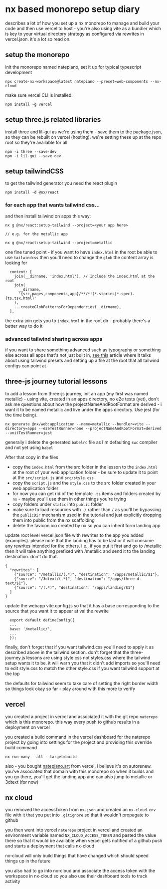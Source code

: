 # nx based monorepo setup diary

describes a lot of how you set up a nx monorepo to manage and build your code and then use vercel to host - you're also using vite as a bundler which is key to your virtual directory strategy as configured via rewrites in vercel.json. it's a lot so read on.

## setup the monorepo
init the monorepo named natepiano, set it up for typical typescript development
```
npx create-nx-workspace@latest natepiano --preset=web-components --nx-cloud
```
make sure vercel CLI is installed:
```
npm install -g vercel
```

## setup three.js related libraries

install three and lil-gui as we're using them - save them to the package.json, so they can be rebuilt on vercel (hosting). we're setting these up at the repo root so they're available for all
```
npm -i three --save-dev
npm -i lil-gui --save dev
```

## setup tailwindCSS
to get the tailwind generator you need the react plugin
```
npm install -d @nx/react
```

### for each app that wants tailwind css...

and then install tailwind on apps this way:
```
nx g @nx/react:setup-tailwind --project=<your app here>

// e.g. for the metallic app

nx g @nx/react:setup-tailwind --project=metallic
```
one fine tuned point - if you want to have `index.html` in the root be able to use `tailwindcss` then you'll need to change the `glob` the content array is looking for
```
  content: [
    join(__dirname, 'index.html'), // Include the index.html at the root
    join(
      __dirname,
      '{src,pages,components,app}/**/*!(*.stories|*.spec).{ts,tsx,html}'
    ),
    ...createGlobPatternsForDependencies(__dirname),
  ],
```
the extra join gets you to `index.html` in the root dir - probably there's a better way to do it

### advanced tailwind sharing across apps
if you want to share something advanced such as typography or something else across all apps that's not just built in, [see this](https://blog.nrwl.io/setup-next-js-to-use-tailwind-with-nx-849b7e21d8d0#9dab) article where it talks about using tailwind presets and setting up a file at the root that all tailwind configs can point at

## three-js journey tutorial lessons
to add a lesson from three-js journey, init an app (my first was named metallic) - using vite, created in an apps directory, no e2e tests (yet), don't ask me questions about how the projectNameAndRootFormat are derived - i want it to be named metallic and live under the apps directory. Use jest (for the time being).
```
nx generate @nx/web:application --name=metallic --bundler=vite --directory=apps --e2eTestRunner=none --projectNameAndRootFormat=derived --unitTestRunner=jest
```
generally i delete the generated `babelrc` file as I'm defaulting `swc` compiler and not yet using `babel`

After that copy in the files
- copy the `index.html` from the src folder in the lesson to the `index.html` at the root of your web application folder - be sure to update it to point at the `src/script.js` and `src/style.css `
- copy the `script.js` and the `style.css` to the src folder created in your web application folder
- for now you can get rid of the template `.ts` items and folders created by `nx` - maybe you'll use them in other things you're trying
- copy folders under `static` into `public` folder
- make sure to load resources with `./` rather than `/` as you'll be bypassing the `publicDir` mechanism used in the tutorial and just explicitly dropping them into public from the nx scaffolding 
- delete the favicon.ico created by nx so you can inherit form landing app

update root level vercel.json file with rewrites to the app you added (examples). please note that the landing has to be last or it will consume any rewrites intended for the others. i.e., if you put it first and go to /metallic then it will take anything prefixed with /metallic and send it to the landing destination.  don't do that.
```
{
  "rewrites": [
    {"source": "/metallic/(.*)", "destination": "/apps/metallic/$1"},
    {"source": "/3dtext/(.*)", "destination": "/apps/three-d-text/$1"},
    {"source": "/(.*)", "destination": "/apps/landing/$1"}
  ]
}

```
update the webapp vite.config.js so that it has a base corresponding to the source that you want it to appear at vai the rewrite

```
  export default defineConfig({
  ...
  base: '/metallic/',
  ...
  });
```

finally, don't forget that if you want tailwind.css you'll need to apply it as described above in the tailwind section. don't forget that the three-journey.js lessons are using style.css not styles.css where the tailwind setup wants it to be.  it will warn you that it didn't add imports so you'll need to edit style.css to match the other style.css if you want tailwind support at the top

the defaults for tailwind seem to take care of setting the right border width so things look okay so far - play around with this more to verify

## vercel
you created a project in vercel and associated it with the git repo `naterepo` which is this monorepo. this way every push to github results in a deployment on vercel

you created a build command in the vercel dashboard for the naterepo project by going into settings for the project and providing this override build command

```
nx run-many --all --target=build
```

also - you bought [natepiano.art](https://natepiano.art)  from vercel, i believe it's on autorenew. you've associated that domain with this monorepo so when it builds and you go there, you'll get the landing app and can also jump to metallic or 3dtext (for now)

## nx cloud
you removed the accessToken from `nx.json` and created an `nx-cloud.env` file with it that you put into `.gitignore` so that it wouldn't propagate to github

you then went into vercel `naterepo` project in vercel and created an environment variable named `NX_CLOUD_ACCESS_TOKEN` and pasted the value there so that it would be available when vercel gets notified of a github push and starts a deployment that calls nx-cloud

nx-cloud will only build things that have changed which should speed things up in the future

you also had to go into nx-cloud and associate the access token with the workspace in nx-cloud so you also use their dashboard tools to track activity
